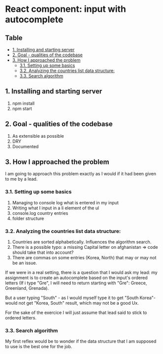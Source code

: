 # React component: input with autocomplete <!-- omit in toc -->

## Table <!-- omit in toc -->

- [1. Installing and starting server](#1-installing-and-starting-server)
- [2. Goal - qualities of the codebase](#2-goal---qualities-of-the-codebase)
- [3. How I approached the problem](#3-how-i-approached-the-problem)
  - [3.1. Setting up some basics](#31-setting-up-some-basics)
  - [3.2. Analyzing the countries list data structure:](#32-analyzing-the-countries-list-data-structure)
  - [3.3. Search algorithm](#33-search-algorithm)

## 1. Installing and starting server

1. npm install
2. npm start

## 2. Goal - qualities of the codebase

1. As extensible as possible
2. DRY
3. Documented

## 3. How I approached the problem

I am going to approach this problem exactly as I would if it had been given to me by a lead.

### 3.1. Setting up some basics

1. Managing to console log what is entered in my input
2. Writing what I input in a li element of the ul
3. console.log country entries
4. folder structure

### 3.2. Analyzing the countries list data structure:

1.  Countries are sorted alphabetically. Influences the algorithm search.
2.  There is a possible typo: a missing Capital letter on afghanistan => code should take that into account?
3.  There are commas on some entries (Korea, North) that may or may not be an issue.

If we were in a real setting, there is a question that I would ask my lead: my assignment is to create an autocomplete based on the input's ordered letters (If i type "Gre", I will need to return starting with "Gre": Greece, Greenland, Grenada).

But a user typing "South" - as I would myself type it to get "South Korea"- would not get "Korea, South" result, which may not be a good Ux.

For the sake of the exercice I will just assume that lead said to stick to ordered letters.

### 3.3. Search algorithm

My first reflex would be to wonder if the data structure that I am supposed to use is the best one for the job.
